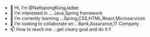 - 👋 Hi, I’m @NattapongKongJadee
- 👀 I’m interested in ... Java,Spring framework
- 🌱 I’m currently learning ...Spring,CSS,HTML,React,Microservices
- 💞️ I’m looking to collaborate on ...Bank,Assurance,IT Company
- 📫 How to reach me ...get cleary goal and do it !!



  

<!---
NattapongKongJadee/NattapongKongJadee is a ✨ special ✨ repository because its `README.md` (this file) appears on your GitHub profile.
You can click the Preview link to take a look at your changes.
--->
